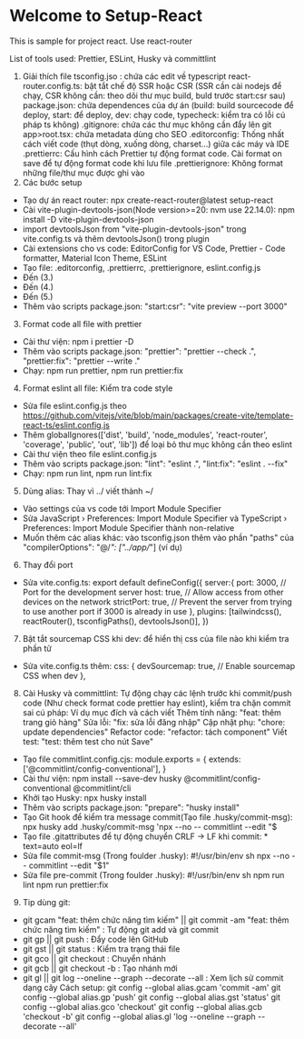 # Welcome to Setup-React

This is sample for project react. Use react-router

List of tools used: Prettier, ESLint, Husky và committlint

1. Giải thích file
   tsconfig.jso : chứa các edit về typescript
   react-router.config.ts: bật tắt chế độ SSR hoặc CSR (SSR cần cài nodejs để chạy, CSR không cần: theo dõi thư mục build, buld trước start:csr sau)
   package.json: chứa dependences của dự án (build: build sourcecode để deploy, start: để deploy, dev: chạy code, typecheck: kiểm tra có lỗi cú pháp ts không)
   .gitignore: chứa các thư mục không cần đẩy lên git
   app>root.tsx: chứa metadata dùng cho SEO
   .editorconfig: Thống nhất cách viết code (thụt dòng, xuống dòng, charset…) giữa các máy và IDE
   .prettierrc: Cấu hình cách Prettier tự động format code. Cài format on save để tự động format code khi lưu file
   .prettierignore: Không format những file/thư mục được ghi vào
2. Các bước setup

- Tạo dự án react router: npx create-react-router@latest setup-react
- Cài vite-plugin-devtools-json(Node version>=20: nvm use 22.14.0): npm install -D vite-plugin-devtools-json
- import devtoolsJson from "vite-plugin-devtools-json" trong vite.config.ts và thêm devtoolsJson() trong plugin
- Cài extensions cho vs code: EditorConfig for VS Code, Prettier - Code formatter, Material Icon Theme, ESLint
- Tạo file: .editorconfig, .prettierrc, .prettierignore, eslint.config.js
- Đến (3.)
- Đến (4.)
- Đến (5.)
- Thêm vào scripts package.json: "start:csr": "vite preview --port 3000"

3. Format code all file with prettier

- Cài thư viện: npm i prettier -D
- Thêm vào scripts package.json: "prettier": "prettier --check .", "prettier:fix": "prettier --write ."
- Chạy: npm run prettier, npm run prettier:fix

4. Format eslint all file: Kiểm tra code style

- Sửa file eslint.config.js theo https://github.com/vitejs/vite/blob/main/packages/create-vite/template-react-ts/eslint.config.js
- Thêm globalIgnores(['dist', 'build', 'node_modules', 'react-router', 'coverage', 'public', 'out', 'lib']) để loại bỏ thư mục không cần theo eslint
- Cài thư viện theo file eslint.config.js
- Thêm vào scripts package.json: "lint": "eslint .", "lint:fix": "eslint . --fix"
- Chạy: npm run lint, npm run lint:fix

5. Dùng alias: Thay vì ../ viết thành ~/

- Vào settings của vs code tới Import Module Specifier
- Sửa JavaScript › Preferences: Import Module Specifier và TypeScript › Preferences: Import Module Specifier thành non-relative
- Muốn thêm các alias khác: vào tsconfig.json thêm vào phần "paths" của "compilerOptions": "@/_": ["../app/_"] (ví dụ)

6. Thay đổi port

- Sửa vite.config.ts:
  export default defineConfig({
  server:{
  port: 3000, // Port for the development server
  host: true, // Allow access from other devices on the network
  strictPort: true, // Prevent the server from trying to use another port if 3000 is already in use
  },
  plugins: [tailwindcss(), reactRouter(), tsconfigPaths(), devtoolsJson()],
  })

7. Bật tắt sourcemap CSS khi dev: để hiển thị css của file nào khi kiểm tra phần tử

- Sửa vite.config.ts thêm:
  css: {
  devSourcemap: true, // Enable sourcemap CSS when dev
  },

8. Cài Husky và committlint: Tự động chạy các lệnh trước khi commit/push code (Như check format code prettier hay eslint), kiểm tra chặn commit sai cú pháp:
   Ví dụ mục đích và cách viết
   Thêm tính năng: "feat: thêm trang giỏ hàng"
   Sửa lỗi: "fix: sửa lỗi đăng nhập"
   Cập nhật phụ: "chore: update dependencies"
   Refactor code: "refactor: tách component"
   Viết test: "test: thêm test cho nút Save"

- Tạo file commitlint.config.cjs:
  module.exports = {
  extends: ['@commitlint/config-conventional'],
  }
- Cài thư viện: npm install --save-dev husky @commitlint/config-conventional @commitlint/cli
- Khởi tạo Husky: npx husky install
- Thêm vào scripts package.json: "prepare": "husky install"
- Tạo Git hook để kiểm tra message commit(Tạo file .husky/commit-msg): npx husky add .husky/commit-msg 'npx --no -- commitlint --edit "$
- Tạo file .gitattributes để tự động chuyển CRLF → LF khi commit: \* text=auto eol=lf
- Sửa file commit-msg (Trong foulder .husky):
  #!/usr/bin/env sh
  npx --no -- commitlint --edit "$1"
- Sửa file pre-commit (Trong foulder .husky):
  #!/usr/bin/env sh
  npm run lint
  npm run prettier:fix

9. Tip dùng git:

- git gcam "feat: thêm chức năng tìm kiếm" || git commit -am "feat: thêm chức năng tìm kiếm" : Tự động git add và git commit
- git gp || git push : Đẩy code lên GitHub
- git gst || git status : Kiểm tra trạng thái file
- git gco <branch> || git checkout <branch> : Chuyển nhánh
- git gcb <branch> || git checkout -b <branch> : Tạo nhánh mới
- git gl || git log --oneline --graph --decorate --all : Xem lịch sử commit dạng cây
  Cách setup:
  git config --global alias.gcam 'commit -am'
  git config --global alias.gp 'push'
  git config --global alias.gst 'status'
  git config --global alias.gco 'checkout'
  git config --global alias.gcb 'checkout -b'
  git config --global alias.gl 'log --oneline --graph --decorate --all'
